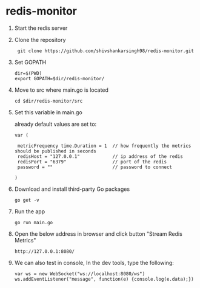 # redis-monitor

1) Start the redis server

2) Clone the repository
   ```
    git clone https://github.com/shivshankarsingh98/redis-monitor.git
   ```

3) Set GOPATH
   ```
   dir=$(PWD)
   export GOPATH=$dir/redis-monitor/
   ```
   
4) Move to src where main.go is located
   ```
   cd $dir/redis-monitor/src
   ```

5) Set this variable in main.go

   already default values are set to:
   ```
   var (
   
    metricFrequency time.Duration = 1  // how frequently the metrics should be published in seconds 
    redisHost = "127.0.0.1"            // ip address of the redis
    redisPort = "6379"                 // port of the redis
    password = ""                      // password to connect
   
   )   
   ```

6) Download and install third-party Go packages
   ```
   go get -v
   ```


7) Run the app 
   ```
   go run main.go
   ```

8) Open the below address in browser and click button "Stream Redis Metrics"
   ```
   http://127.0.0.1:8080/
   ```

9) We can also test in console, In the dev tools, type the following:
   ```
   var ws = new WebSocket("ws://localhost:8080/ws")
   ws.addEventListener("message", function(e) {console.log(e.data);})
   ```



